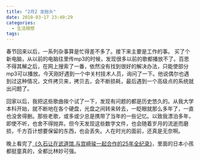 ```yaml
---
title: "2月2 龙抬头"
date: 2010-03-17 23:49:29
categories:
  - 生活随想
tags:
---
```


春节回来以后，一系列杂事算是忙得差不多了。接下来主要是工作的事。 买了个新电脑，从以前的电脑往里传mp3的时候，发现很多以前的歌都播放不了。百思不得其解之后，在网上搜索了一番，依然没有找到很好的解决办法，只能使部分mp3可以播放。今天刚好遇到一个中关村技术人员，询问了一下。他说偶尔也遇到过这种情况，文件拷贝来，拷贝去，会不断损耗，最后遇到一个高级点的系统就出问题了。

回家以后，我把这些歌曲挨个试了一下，发现有问题的都是历史悠久的。从我大学本科开始，就不断地在各个硬盘，光盘之间转来转去，一眨眼就那么多年了，一直也没舍得删。那些老歌，或多或少总是携带了当年的一些记忆。以致我漂泊多年，即使不听，也舍不得抛弃。但今天发现这些数字文件，也会随着岁月的流逝而磨损，千方百计想要保留的东西，也会丢失。人在时光的面前，还真是无奈啊。 

晚上看完了[《久石让在武道馆.与宫崎骏一起合作的25年全纪录》](http://movie.douban.com/subject/4167113/)，里面的日本小孩都挺童真的，全都比林妙可强。